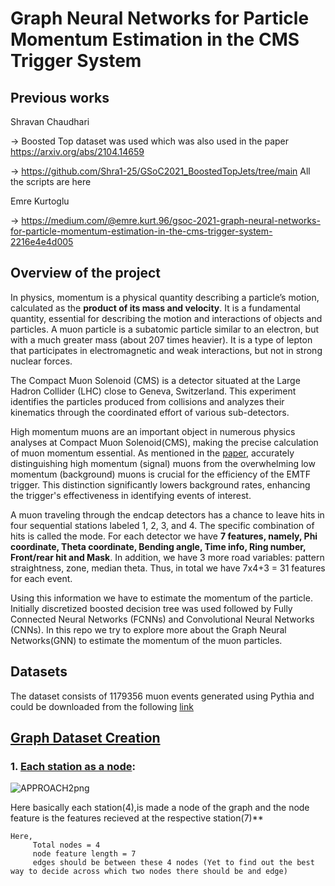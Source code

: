 # Graph Neural Networks for Particle Momentum Estimation in the CMS Trigger System


## Previous works

Shravan Chaudhari 


 -> Boosted Top dataset was used which was also used in the paper https://arxiv.org/abs/2104.14659

 
 -> https://github.com/Shra1-25/GSoC2021_BoostedTopJets/tree/main All the scripts are here

Emre Kurtoglu


 -> https://medium.com/@emre.kurt.96/gsoc-2021-graph-neural-networks-for-particle-momentum-estimation-in-the-cms-trigger-system-2216e4e4d005

## Overview of the project

In physics, momentum is a physical quantity describing a particle’s motion, calculated as the **product of its mass and velocity**. It is a fundamental quantity, essential for describing
the motion and interactions of objects and particles. A muon particle is a subatomic particle similar to an electron, but with a much greater mass (about 207 times heavier). It is a type of lepton that participates in electromagnetic and weak interactions, but not in strong nuclear forces.


The Compact Muon Solenoid (CMS) is a detector situated at the Large Hadron Collider (LHC) close to Geneva, Switzerland. This experiment identifies the particles produced from collisions and analyzes their kinematics through the coordinated effort of various sub-detectors.


High momentum muons are an important object in numerous physics analyses at Compact Muon Solenoid(CMS), making the precise calculation of muon momentum essential. As mentioned in the [paper](https://iopscience.iop.org/article/10.1088/1742-6596/1085/4/042042), accurately distinguishing high momentum (signal) muons from the overwhelming low momentum (background) muons is crucial for the efficiency of the EMTF trigger. This distinction significantly lowers background rates, enhancing the trigger's effectiveness in identifying events of interest.


A muon traveling through the endcap detectors has a chance to leave hits in four sequential stations labeled 1, 2, 3, and 4. The specific combination of hits is called the mode. For each detector we have **7 features, namely, Phi coordinate, Theta coordinate, Bending angle, Time info, Ring number, Front/rear hit and Mask**. In addition, we have 3 more road variables: pattern straightness, zone, median theta. Thus, in total we have 7x4+3 = 31 features for each event.


Using this information we have to estimate the momentum of the particle. Initially discretized boosted decision tree was used followed by Fully Connected Neural Networks (FCNNs) and Convolutional Neural Networks (CNNs). In this repo we try to explore more about the Graph Neural Networks(GNN) to estimate the momentum of the muon particles.

## Datasets

The dataset consists of 1179356 muon events generated using Pythia and could be downloaded from the following [link](https://www.kaggle.com/datasets/ekurtoglu/cms-dataset)


## [Graph Dataset Creation](https://github.com/Vishak-Bhat30/GSoC_24_GNN_For_Momentum/blob/main/Graph_creation)

### 1. [Each station as a node](https://github.com/Vishak-Bhat30/GSoC_24_GNN_For_Momentum/blob/main/Graph_creation/Converting_to_graphs_eachstation_node.ipynb):
![APPROACH2png](https://github.com/Vishak-Bhat30/GSoC_24_GNN_For_Momentum/assets/102585626/ae9ea64e-a429-4a0e-a1b1-518868fc0558)

Here basically each station(4),is made a node of the graph and the node feature is the features recieved at the respective station(7)**
    
    Here,
         Total nodes = 4
         node feature length = 7
         edges should be between these 4 nodes (Yet to find out the best way to decide across which two nodes there should be and edge)
